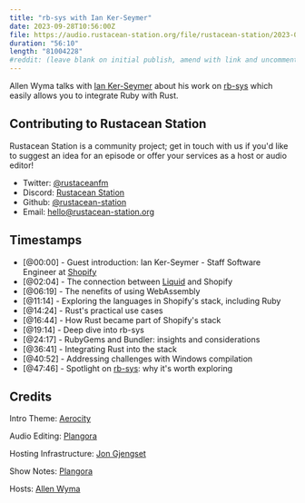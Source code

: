 ```yaml
---
title: "rb-sys with Ian Ker-Seymer"
date: 2023-09-28T10:56:00Z
file: https://audio.rustacean-station.org/file/rustacean-station/2023-09-25-ian-ker-seymer.mp3
duration: "56:10"
length: "81004228"
#reddit: (leave blank on initial publish, amend with link and uncomment this line after Reddit thread has been posted)
---
```


Allen Wyma talks with [Ian Ker-Seymer](https://www.linkedin.com/in/ikerseymer) about his work on [rb-sys](https://crates.io/crates/rb-sys) which easily allows you to integrate Ruby with Rust.

## Contributing to Rustacean Station

Rustacean Station is a community project; get in touch with us if you'd like to suggest an idea for an episode or offer your services as a host or audio editor!

- Twitter: [@rustaceanfm](https://twitter.com/rustaceanfm)
- Discord: [Rustacean Station](https://discord.gg/cHc3Gyc)
- Github: [@rustacean-station](https://github.com/rustacean-station/)
- Email: [hello@rustacean-station.org](mailto:hello@rustacean-station.org)

## Timestamps

- [@00:00] - Guest introduction: Ian Ker-Seymer - Staff Software Engineer at [Shopify](https://www.shopify.com/)
- [@02:04] - The connection between [Liquid](https://shopify.github.io/liquid/) and Shopify
- [@06:19] - The nenefits of using WebAssembly
- [@11:14] - Exploring the languages in Shopify's stack, including Ruby
- [@14:24] - Rust's practical use cases
- [@16:44] - How Rust became part of Shopify's stack
- [@19:14] - Deep dive into rb-sys
- [@24:17] - RubyGems and Bundler: insights and considerations
- [@36:41] - Integrating Rust into the stack
- [@40:52] - Addressing challenges with Windows compilation
- [@47:46] - Spotlight on [rb-sys](https://github.com/oxidize-rb/rb-sys): why it's worth exploring

## Credits

Intro Theme: [Aerocity](https://twitter.com/AerocityMusic)

Audio Editing: [Plangora](https://twitter.com/plangora)

Hosting Infrastructure: [Jon Gjengset](https://twitter.com/jonhoo/)

Show Notes: [Plangora](https://twitter.com/plangora)

Hosts: [Allen Wyma](https://twitter.com/allenwyma)
